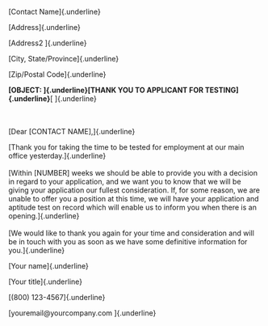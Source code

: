 [Contact Name]{.underline}

[Address]{.underline}

[Address2 ]{.underline}

[City, State/Province]{.underline}

[Zip/Postal Code]{.underline}

**[OBJECT: ]{.underline}[THANK YOU TO APPLICANT FOR
TESTING]{.underline}**[ ]{.underline}

\
\
[Dear \[CONTACT NAME\],]{.underline}

[Thank you for taking the time to be tested for employment at our main
office yesterday.]{.underline}\
\
[Within \[NUMBER\] weeks we should be able to provide you with a
decision in regard to your application, and we want you to know that we
will be giving your application our fullest consideration. If, for some
reason, we are unable to offer you a position at this time, we will have
your application and aptitude test on record which will enable us to
inform you when there is an opening.]{.underline}\
\
[We would like to thank you again for your time and consideration and
will be in touch with you as soon as we have some definitive information
for you.]{.underline}

[Your name]{.underline}

[Your title]{.underline}

[(800) 123-4567]{.underline}

[youremail\@yourcompany.com ]{.underline}
